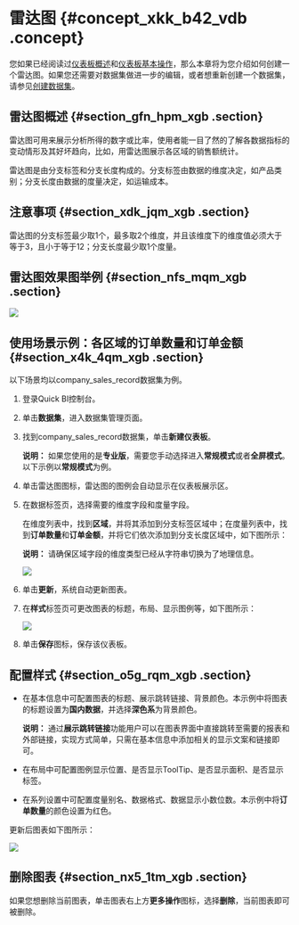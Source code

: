 # 雷达图 {#concept_xkk_b42_vdb .concept}

您如果已经阅读过[仪表板概述](cn.zh-CN/用户指南/仪表板制作/仪表板概述.md#)和[仪表板基本操作](cn.zh-CN/用户指南/仪表板制作/仪表板基本操作/仪表板基本操作概述.md#)，那么本章将为您介绍如何创建一个雷达图。如果您还需要对数据集做进一步的编辑，或者想重新创建一个数据集，请参见[创建数据集](cn.zh-CN/用户指南/数据建模/管理数据集/创建数据集.md#)。

## 雷达图概述 {#section_gfn_hpm_xgb .section}

雷达图可用来展示分析所得的数字或比率，使用者能一目了然的了解各数据指标的变动情形及其好坏趋向，比如，用雷达图展示各区域的销售额统计。

雷达图是由分支标签和分支长度构成的。分支标签由数据的维度决定，如产品类别；分支长度由数据的度量决定，如运输成本。

## 注意事项 {#section_xdk_jqm_xgb .section}

雷达图的分支标签最少取1个，最多取2个维度，并且该维度下的维度值必须大于等于3，且小于等于12；分支长度最少取1个度量。

## 雷达图效果图举例 {#section_nfs_mqm_xgb .section}

![](http://static-aliyun-doc.oss-cn-hangzhou.aliyuncs.com/assets/img/9133/155555876839630_zh-CN.png)

## 使用场景示例：各区域的订单数量和订单金额 {#section_x4k_4qm_xgb .section}

以下场景均以company\_sales\_record数据集为例。

1.  登录Quick BI控制台。
2.  单击**数据集**，进入数据集管理页面。
3.  找到company\_sales\_record数据集，单击**新建仪表板**。

    **说明：** 如果您使用的是**专业版**，需要您手动选择进入**常规模式**或者**全屏模式**。以下示例以**常规模式**为例。

4.  单击雷达图图标，雷达图的图例会自动显示在仪表板展示区。
5.  在数据标签页，选择需要的维度字段和度量字段。

    在维度列表中，找到**区域**，并将其添加到分支标签区域中；在度量列表中，找到**订单数量**和**订单金额**，并将它们依次添加到分支长度区域中，如下图所示：

    **说明：** 请确保区域字段的维度类型已经从字符串切换为了地理信息。

    ![](http://static-aliyun-doc.oss-cn-hangzhou.aliyuncs.com/assets/img/9133/15555587681744_zh-CN.png)

6.  单击**更新**，系统自动更新图表。
7.  在**样式**标签页可更改图表的标题，布局、显示图例等，如下图所示：

    ![](http://static-aliyun-doc.oss-cn-hangzhou.aliyuncs.com/assets/img/9133/155555876844656_zh-CN.png)

8.  单击**保存**图标，保存该仪表板。

## 配置样式 {#section_o5g_rqm_xgb .section}

-   在基本信息中可配置图表的标题、展示跳转链接、背景颜色。本示例中将图表的标题设置为**国内数据**，并选择**深色系**为背景颜色。

    **说明：** 通过**展示跳转链接**功能用户可以在图表界面中直接跳转至需要的报表和外部链接，实现方式简单，只需在基本信息中添加相关的显示文案和链接即可。

-   在布局中可配置图例显示位置、是否显示ToolTip、是否显示面积、是否显示标签。
-   在系列设置中可配置度量别名、数据格式、数据显示小数位数。本示例中将**订单数量**的颜色设置为红色。

更新后图表如下图所示：

![](http://static-aliyun-doc.oss-cn-hangzhou.aliyuncs.com/assets/img/9133/15555587681747_zh-CN.png)

## 删除图表 {#section_nx5_1tm_xgb .section}

如果您想删除当前图表，单击图表右上方**更多操作**图标，选择**删除**，当前图表即可被删除。

